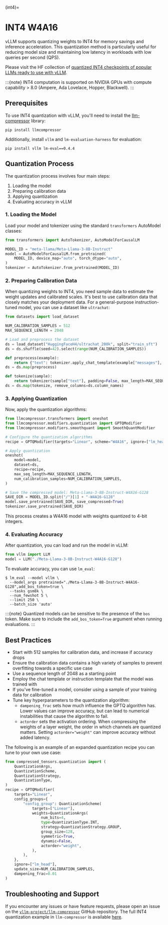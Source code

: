 (int4)=

# INT4 W4A16

vLLM supports quantizing weights to INT4 for memory savings and inference acceleration. This quantization method is particularly useful for reducing model size and maintaining low latency in workloads with low queries per second (QPS).

Please visit the HF collection of [quantized INT4 checkpoints of popular LLMs ready to use with vLLM](https://huggingface.co/collections/neuralmagic/int4-llms-for-vllm-668ec34bf3c9fa45f857df2c).

:::{note}
INT4 computation is supported on NVIDIA GPUs with compute capability > 8.0 (Ampere, Ada Lovelace, Hopper, Blackwell).
:::

## Prerequisites

To use INT4 quantization with vLLM, you'll need to install the [llm-compressor](https://github.com/vllm-project/llm-compressor/) library:

```console
pip install llmcompressor
```

Additionally, install `vllm` and `lm-evaluation-harness` for evaluation:

```console
pip install vllm lm-eval==0.4.4
```

## Quantization Process

The quantization process involves four main steps:

1. Loading the model
2. Preparing calibration data
3. Applying quantization
4. Evaluating accuracy in vLLM

### 1. Loading the Model

Load your model and tokenizer using the standard `transformers` AutoModel classes:

```python
from transformers import AutoTokenizer, AutoModelForCausalLM

MODEL_ID = "meta-llama/Meta-Llama-3-8B-Instruct"
model = AutoModelForCausalLM.from_pretrained(
    MODEL_ID, device_map="auto", torch_dtype="auto",
)
tokenizer = AutoTokenizer.from_pretrained(MODEL_ID)
```

### 2. Preparing Calibration Data

When quantizing weights to INT4, you need sample data to estimate the weight updates and calibrated scales.
It's best to use calibration data that closely matches your deployment data.
For a general-purpose instruction-tuned model, you can use a dataset like `ultrachat`:

```python
from datasets import load_dataset

NUM_CALIBRATION_SAMPLES = 512
MAX_SEQUENCE_LENGTH = 2048

# Load and preprocess the dataset
ds = load_dataset("HuggingFaceH4/ultrachat_200k", split="train_sft")
ds = ds.shuffle(seed=42).select(range(NUM_CALIBRATION_SAMPLES))

def preprocess(example):
    return {"text": tokenizer.apply_chat_template(example["messages"], tokenize=False)}
ds = ds.map(preprocess)

def tokenize(sample):
    return tokenizer(sample["text"], padding=False, max_length=MAX_SEQUENCE_LENGTH, truncation=True, add_special_tokens=False)
ds = ds.map(tokenize, remove_columns=ds.column_names)
```

### 3. Applying Quantization

Now, apply the quantization algorithms:

```python
from llmcompressor.transformers import oneshot
from llmcompressor.modifiers.quantization import GPTQModifier
from llmcompressor.modifiers.smoothquant import SmoothQuantModifier

# Configure the quantization algorithms
recipe = GPTQModifier(targets="Linear", scheme="W4A16", ignore=["lm_head"])

# Apply quantization
oneshot(
    model=model,
    dataset=ds,
    recipe=recipe,
    max_seq_length=MAX_SEQUENCE_LENGTH,
    num_calibration_samples=NUM_CALIBRATION_SAMPLES,
)

# Save the compressed model: Meta-Llama-3-8B-Instruct-W4A16-G128
SAVE_DIR = MODEL_ID.split("/")[1] + "-W4A16-G128"
model.save_pretrained(SAVE_DIR, save_compressed=True)
tokenizer.save_pretrained(SAVE_DIR)
```

This process creates a W4A16 model with weights quantized to 4-bit integers.

### 4. Evaluating Accuracy

After quantization, you can load and run the model in vLLM:

```python
from vllm import LLM
model = LLM("./Meta-Llama-3-8B-Instruct-W4A16-G128")
```

To evaluate accuracy, you can use `lm_eval`:

```console
$ lm_eval --model vllm \
  --model_args pretrained="./Meta-Llama-3-8B-Instruct-W4A16-G128",add_bos_token=true \
  --tasks gsm8k \
  --num_fewshot 5 \
  --limit 250 \
  --batch_size 'auto'
```

:::{note}
Quantized models can be sensitive to the presence of the `bos` token. Make sure to include the `add_bos_token=True` argument when running evaluations.
:::

## Best Practices

- Start with 512 samples for calibration data, and increase if accuracy drops
- Ensure the calibration data contains a high variety of samples to prevent overfitting towards a specific use case
- Use a sequence length of 2048 as a starting point
- Employ the chat template or instruction template that the model was trained with
- If you've fine-tuned a model, consider using a sample of your training data for calibration
- Tune key hyperparameters to the quantization algorithm:
  - `dampening_frac` sets how much influence the GPTQ algorithm has. Lower values can improve accuracy, but can lead to numerical instabilities that cause the algorithm to fail.
  - `actorder` sets the activation ordering. When compressing the weights of a layer weight, the order in which channels are quantized matters. Setting `actorder="weight"` can improve accuracy without added latency.

The following is an example of an expanded quantization recipe you can tune to your own use case:

```python
from compressed_tensors.quantization import (
    QuantizationArgs,
    QuantizationScheme,
    QuantizationStrategy,
    QuantizationType,
) 
recipe = GPTQModifier(
    targets="Linear",
    config_groups={
        "config_group": QuantizationScheme(
            targets=["Linear"],
            weights=QuantizationArgs(
                num_bits=4,
                type=QuantizationType.INT,
                strategy=QuantizationStrategy.GROUP,
                group_size=128,
                symmetric=True,
                dynamic=False,
                actorder="weight",
            ),
        ),
    },
    ignore=["lm_head"],
    update_size=NUM_CALIBRATION_SAMPLES,
    dampening_frac=0.01
)
```

## Troubleshooting and Support

If you encounter any issues or have feature requests, please open an issue on the [`vllm-project/llm-compressor`](https://github.com/vllm-project/llm-compressor) GitHub repository. The full INT4 quantization example in `llm-compressor` is available [here](https://github.com/vllm-project/llm-compressor/blob/main/examples/quantization_w4a16/llama3_example.py).
